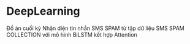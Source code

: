 # DeepLearning
Đồ án cuối kỳ
Nhận diện tin nhắn SMS SPAM từ tập dữ liệu SMS SPAM COLLECTION với mô hình BiLSTM kết hợp Attention 

